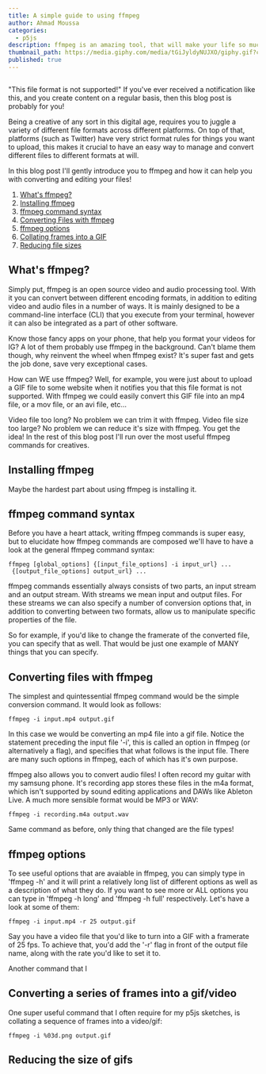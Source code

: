 ```yaml
---
title: A simple guide to using ffmpeg
author: Ahmad Moussa
categories:
  - p5js
description: ffmpeg is an amazing tool, that will make your life so much easier as a creative
thumbnail_path: https://media.giphy.com/media/tGiJyldyNUJXO/giphy.gif?cid=ecf05e47xxf9duke1suqh8gs3vbp28xssx1mse2k10bxgu4k&rid=giphy.gif&ct=g
published: true
---
```



<span class="image fit"><img src="https://media.giphy.com/media/tGiJyldyNUJXO/giphy.gif?cid=ecf05e47xxf9duke1suqh8gs3vbp28xssx1mse2k10bxgu4k&rid=giphy.gif&ct=g" alt="" /></span><p></p>

"This file format is not supported!" If you've ever received a notification like this, and you create content on a regular basis, then this blog post is probably for you!

Being a creative of any sort in this digital age, requires you to juggle a variety of different file formats across different platforms. On top of that, platforms (such as Twitter) have very strict format rules for things you want to upload, this makes it crucial to have an easy way to manage and convert different files to different formats at will.

In this blog post I'll gently introduce you to ffmpeg and how it can help you with converting and editing your files!

1. <a href='#ffmpeg'>What's ffmpeg?</a>
2. <a href='#install'>Installing ffmpeg</a>
3. <a href='#syntax'>ffmpeg command syntax</a>
4. <a href='#convert'>Converting Files with ffmpeg</a>
5. <a href='#option'>ffmpeg options</a>
6. <a href='#frames'>Collating frames into a GIF</a>
7. <a href='#size'>Reducing file sizes</a>

<h2><a name='ffmpeg'></a>What's ffmpeg?</h2>
Simply put, ffmpeg is an open source video and audio processing tool. With it you can convert between different encoding formats, in addition to editing video and audio files in a number of ways. It is mainly designed to be a command-line interface (CLI) that you execute from your terminal, however it can also be integrated as a part of other software.

Know those fancy apps on your phone, that help you format your videos for IG? A lot of them probably use ffmpeg in the background. Can't blame them though, why reinvent the wheel when ffmpeg exist? It's super fast and gets the job done, save very exceptional cases.

How can WE use ffmpeg? Well, for example, you were just about to upload a GIF file to some website when it notifies you that this file format is not supported. With ffmpeg we could easily convert this GIF file into an mp4 file, or a mov file, or an avi file, etc...

Video file too long? No problem we can trim it with ffmpeg. Video file size too large? No problem we can reduce it's size with ffmpeg. You get the idea! In the rest of this blog post I'll run over the most useful ffmpeg commands for creatives.

<h2><a name='install'></a>Installing ffmpeg</h2>
Maybe the hardest part about using ffmpeg is installing it.

<h2><a name='syntax'></a>ffmpeg command syntax</h2>
Before you have a heart attack, writing ffmpeg commands is super easy, but to elucidate how ffmpeg commands are composed we'll have to have a look at the general ffmpeg command syntax:
<pre><code>ffmpeg [global_options] {[input_file_options] -i input_url} ...
 {[output_file_options] output_url} ...
</code></pre>

ffmpeg commands essentially always consists of two parts, an input stream and an output stream. With streams we mean input and output files. For these streams we can also specify a number of conversion options that, in addition to converting between two formats, allow us to manipulate specific properties of the file.

So for example, if you'd like to change the framerate of the converted file, you can specify that as well. That would be just one example of MANY things that you can specify.

<h2><a name='convert'></a>Converting files with ffmpeg</h2>
The simplest and quintessential ffmpeg command would be the simple conversion command. It would look as follows:
<pre><code>ffmpeg -i input.mp4 output.gif
</code></pre>

In this case we would be converting an mp4 file into a gif file. Notice the statement preceding the input file '-i', this is called an option in ffmpeg (or alternatively a flag), and specifies that what follows is the input file. There are many such options in ffmpeg, each of which has it's own purpose.

ffmpeg also allows you to convert audio files! I often record my guitar with my samsung phone. It's recording app stores these files in the m4a format, which isn't supported by sound editing applications and DAWs like Ableton Live. A much more sensible format would be MP3 or WAV:

<pre><code>ffmpeg -i recording.m4a output.wav
</code></pre>

Same command as before, only thing that changed are the file types!

<h2><a name='option'></a>ffmpeg options</h2>
To see useful options that are avaiable in ffmpeg, you can simply type in 'ffmpeg -h' and it will print a relatively long list of different options as well as a description of what they do. If you want to see more or ALL options you can type in 'ffmpeg -h long' and 'ffmpeg -h full' respectively. Let's have a look at some of them:

<pre><code>ffmpeg -i input.mp4 -r 25 output.gif
</code></pre>

Say you have a video file that you'd like to turn into a GIF with a framerate of 25 fps. To achieve that, you'd add the '-r' flag in front of the output file name, along with the rate you'd like to set it to.

Another command that I

<h2><a name='frames'></a>Converting a series of frames into a gif/video</h2>
One super useful command that I often require for my p5js sketches, is collating a sequence of frames into a video/gif:

<pre><code>ffmpeg -i %03d.png output.gif
</code></pre>

<h2><a name='size'></a>Reducing the size of gifs</h2>
